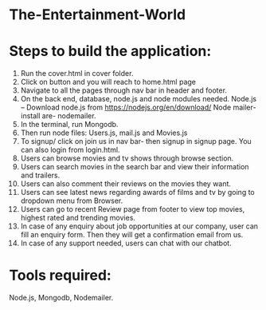 # The-Entertainment-World
# Steps to build the application:

1.	Run the cover.html in cover folder.
2.  Click on button and you will reach to home.html page
3. 	Navigate to all the pages through nav bar in header and footer.
4.	On the back end, database, node.js and node modules needed.
             Node.js – Download node.js from https://nodejs.org/en/download/
             Node mailer- install are- nodemailer.
5.	In the terminal, run Mongodb.
6.	Then run node files: Users.js, mail.js and Movies.js
7.	To signup/ click on join us in nav bar- then signup in signup page. You can also   login from login.html.
8.	Users can browse movies and tv shows through browse section.
9.	Users can search movies in the search bar and view their information and trailers. 
10.	Users can also comment their reviews on the movies they want.
11. Users can see latest news regarding awards of films and tv by going to dropdown menu from Browser.  
12.	Users can go to recent Review page from footer to view top movies, highest rated and trending movies. 
13.	In case of any enquiry about job opportunities at our company, user can fill an enquiry form. Then they will get a confirmation email from us. 
14.	In case of any support needed, users can chat with our chatbot. 

# Tools required:
Node.js, 
Mongodb, 
Nodemailer.




